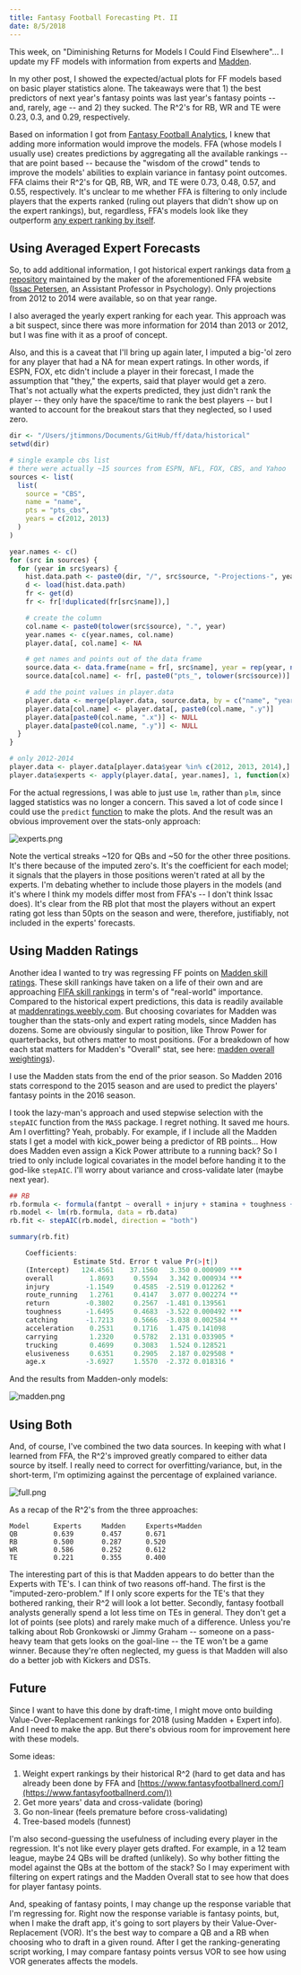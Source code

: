 ```yaml
---
title: Fantasy Football Forecasting Pt. II
date: 8/5/2018
---
```


This week, on "Diminishing Returns for Models I Could Find Elsewhere"... I update my FF models with information from experts and [Madden](https://en.wikipedia.org/wiki/Madden_NFL).

In my other post, I showed the expected/actual plots for FF models based on basic player statistics alone. The takeaways were that 1) the best predictors of next year's fantasy points was last year's fantasy points -- and, rarely, age -- and 2) they sucked. The R^2's for RB, WR and TE were 0.23, 0.3, and 0.29, respectively.

Based on information I got from [Fantasy Football Analytics](https://fantasyfootballanalytics.net/), I knew that adding more information would improve the models. FFA (whose models I usually use) creates predictions by aggregating all the available rankings -- that are point based -- because the "wisdom of the crowd" tends to improve the models' abilities to explain variance in fantasy point outcomes. FFA claims their R^2's for QB, RB, WR, and TE were 0.73, 0.48, 0.57, and 0.55, respectively. It's unclear to me whether FFA is filtering to only include players that the experts ranked (ruling out players that didn't show up on the expert rankings), but, regardless, FFA's models look like they outperform [any expert ranking by itself](http://fantasyfootballanalytics.net/2017/03/best-fantasy-football-projections-2017.html).

## Using Averaged Expert Forecasts

So, to add additional information, I got historical expert rankings data from [a repository](https://github.com/isaactpetersen/FantasyFootballAnalyticsR/tree/master/Data/Historical%20Projections) maintained by the maker of the aforementioned FFA website ([Issac Petersen](https://psychology.uiowa.edu/people/isaac-petersen), an Assistant Professor in Psychology). Only projections from 2012 to 2014 were available, so on that year range.

I also averaged the yearly expert ranking for each year. This approach was a bit suspect, since there was more information for 2014 than 2013 or 2012, but I was fine with it as a proof of concept.

Also, and this is a caveat that I'll bring up again later, I imputed a big-'ol zero for any player that had a NA for mean expert ratings. In other words, if ESPN, FOX, etc didn't include a player in their forecast, I made the assumption that "they," the experts, said that player would get a zero. That's not actually what the experts predicted, they just didn't rank the player -- they only have the space/time to rank the best players -- but I wanted to account for the breakout stars that they neglected, so I used zero.

```r
dir <- "/Users/jtimmons/Documents/GitHub/ff/data/historical"
setwd(dir)

# single example cbs list
# there were actually ~15 sources from ESPN, NFL, FOX, CBS, and Yahoo
sources <- list(
  list(
    source = "CBS",
    name = "name",
    pts = "pts_cbs",
    years = c(2012, 2013)
  )
)

year.names <- c()
for (src in sources) {
  for (year in src$years) {
    hist.data.path <- paste0(dir, "/", src$source, "-Projections-", year, ".RData")
    d <- load(hist.data.path)
    fr <- get(d)
    fr <- fr[!duplicated(fr[src$name]),]

    # create the column
    col.name <- paste0(tolower(src$source), ".", year)
    year.names <- c(year.names, col.name)
    player.data[, col.name] <- NA

    # get names and points out of the data frame
    source.data <- data.frame(name = fr[, src$name], year = rep(year, nrow(fr)))
    source.data[col.name] <- fr[, paste0("pts_", tolower(src$source))]

    # add the point values in player.data
    player.data <- merge(player.data, source.data, by = c("name", "year"), all.x = TRUE)
    player.data[col.name] <- player.data[, paste0(col.name, ".y")]
    player.data[paste0(col.name, ".x")] <- NULL
    player.data[paste0(col.name, ".y")] <- NULL
  }
}

# only 2012-2014
player.data <- player.data[player.data$year %in% c(2012, 2013, 2014),]
player.data$experts <- apply(player.data[, year.names], 1, function(x) mean(x, na.rm = TRUE))
```

For the actual regressions, I was able to just use `lm`, rather than `plm`, since lagged statistics was no longer a concern. This saved a lot of code since I could use the `predict` [function](https://stat.ethz.ch/R-manual/R-devel/library/stats/html/predict.lm.html) to make the plots. And the result was an obvious improvement over the stats-only approach:

![experts.png](./experts.png "Expert based predictions")

Note the vertical streaks ~120 for QBs and ~50 for the other three positions. It's there because of the imputed zero's. It's the coefficient for each model; it signals that the players in those positions weren't rated at all by the experts. I'm debating whether to include those players in the models (and it's where I think my models differ most from FFA's -- I don't think Issac does). It's clear from the RB plot that most the players without an expert rating got less than 50pts on the season and were, therefore, justifiably, not included in the experts' forecasts.

## Using Madden Ratings

Another idea I wanted to try was regressing FF points on [Madden skill ratings](https://fivethirtyeight.com/features/madden/). These skill rankings have taken on a life of their own and are approaching [FIFA skill rankings](https://www.youtube.com/watch?v=wxrlL3dy0rY) in term's of "real-world" importance. Compared to the historical expert predictions, this data is readily available at [maddenratings.weebly.com](https://maddenratings.weebly.com/madden-nfl-16.html). But choosing covariates for Madden was tougher than the stats-only and expert rating models, since Madden has dozens. Some are obviously singular to position, like Throw Power for quarterbacks, but others matter to most positions. (For a breakdown of how each stat matters for Madden's "Overall" stat, see here: [madden overall weightings](<https://cdn.vox-cdn.com/thumbor/-NGMJwp1oNXGZw7YJrmPtWr2rtc=/0x0:1079x763/920x0/filters:focal(0x0:1079x763):format(webp)/cdn.vox-cdn.com/uploads/chorus_asset/file/3442564/Screen_Shot_2015-02-24_at_1.11.50_PM.0.png>)).

I use the Madden stats from the end of the prior season. So Madden 2016 stats correspond to the 2015 season and are used to predict the players' fantasy points in the 2016 season.

I took the lazy-man's approach and used stepwise selection with the `stepAIC` function from the `MASS` package. I regret nothing. It saved me hours. Am I overfitting? Yeah, probably. For example, if I include all the Madden stats I get a model with kick_power being a predictor of RB points... How does Madden even assign a Kick Power attribute to a running back? So I tried to only include logical covariates in the model before handing it to the god-like `stepAIC`. I'll worry about variance and cross-validate later (maybe next year).

```r
## RB
rb.formula <- formula(fantpt ~ overall + injury + stamina + toughness + catching + acceleration + carrying + trucking + stamina + agility + elusiveness + speed + awareness + strength + age.x + years_pro)
rb.model <- lm(rb.formula, data = rb.data)
rb.fit <- stepAIC(rb.model, direction = "both")

summary(rb.fit)

    Coefficients:
                Estimate Std. Error t value Pr(>|t|)
    (Intercept)   124.4561    37.1560   3.350 0.000909 ***
    overall         1.8693     0.5594   3.342 0.000934 ***
    injury         -1.1549     0.4585  -2.519 0.012262 *
    route_running   1.2761     0.4147   3.077 0.002274 **
    return         -0.3802     0.2567  -1.481 0.139561
    toughness      -1.6495     0.4683  -3.522 0.000492 ***
    catching       -1.7213     0.5666  -3.038 0.002584 **
    acceleration    0.2531     0.1716   1.475 0.141098
    carrying        1.2320     0.5782   2.131 0.033905 *
    trucking        0.4699     0.3083   1.524 0.128521
    elusiveness     0.6351     0.2905   2.187 0.029508 *
    age.x          -3.6927     1.5570  -2.372 0.018316 *
```

And the results from Madden-only models:

![madden.png](./madden.png "Madden based predictions")

## Using Both

And, of course, I've combined the two data sources. In keeping with what I learned from FFA, the R^2's improved greatly compared to either data source by itself. I really need to correct for overfitting/variance, but, in the short-term, I'm optimizing against the percentage of explained variance.

![full.png](./full.png "Predictions for Madden + Expert forecasts")

As a recap of the R^2's from the three approaches:

```
Model      Experts     Madden     Experts+Madden
QB         0.639       0.457      0.671
RB         0.500       0.287      0.520
WR         0.586       0.252      0.612
TE         0.221       0.355      0.400
```

The interesting part of this is that Madden appears to do better than the Experts with TE's. I can think of two reasons off-hand. The first is the "imputed-zero-problem." If I only score experts for the TE's that they bothered ranking, their R^2 will look a lot better. Secondly, fantasy football analysts generally spend a lot less time on TEs in general. They don't get a lot of points (see plots) and rarely make much of a difference. Unless you're talking about Rob Gronkowski or Jimmy Graham -- someone on a pass-heavy team that gets looks on the goal-line -- the TE won't be a game winner. Because they're often neglected, my guess is that Madden will also do a better job with Kickers and DSTs.

## Future

Since I want to have this done by draft-time, I might move onto building Value-Over-Replacement rankings for 2018 (using Madden + Expert info). And I need to make the app. But there's obvious room for improvement here with these models.

Some ideas:

1. Weight expert rankings by their historical R^2 (hard to get data and has already been done by FFA and [https://www.fantasyfootballnerd.com/](https://www.fantasyfootballnerd.com/))
2. Get more years' data and cross-validate (boring)
3. Go non-linear (feels premature before cross-validating)
4. Tree-based models (funnest)

I'm also second-guessing the usefulness of including every player in the regression. It's not like every player gets drafted. For example, in a 12 team league, maybe 24 QBs will be drafted (unlikely). So why bother fitting the model against the QBs at the bottom of the stack? So I may experiment with filtering on expert ratings and the Madden Overall stat to see how that does for player fantasy points.

And, speaking of fantasy points, I may change up the response variable that I'm regressing for. Right now the response variable is fantasy points, but, when I make the draft app, it's going to sort players by their Value-Over-Replacement (VOR). It's the best way to compare a QB and a RB when choosing who to draft in a given round. After I get the ranking-generating script working, I may compare fantasy points versus VOR to see how using VOR generates affects the models.

